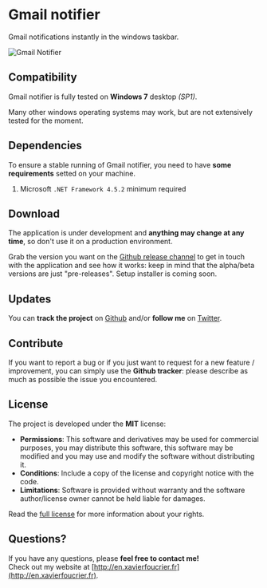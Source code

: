Gmail notifier
======
Gmail notifications instantly in the windows taskbar.

![Gmail Notifier](https://raw.github.com/xavierfoucrier/gmail-notifier/master/screenshots/main.png "Gmail Notifier")


Compatibility
-------------
Gmail notifier is fully tested on **Windows 7** desktop *(SP1)*.

Many other windows operating systems may work, but are not extensively tested for the moment.


Dependencies
------------
To ensure a stable running of Gmail notifier, you need to have **some requirements** setted on your machine.

1. Microsoft `.NET Framework 4.5.2` minimum required


Download
-------
The application is under development and **anything may change at any time**, so don't use it on a production environment.

Grab the version you want on the [Github release channel](https://github.com/xavierfoucrier/gmail-notifier/releases) to get in touch with the application and see how it works: keep in mind that the alpha/beta versions are just "pre-releases". Setup installer is coming soon.


Updates
-------
You can **track the project** on [Github](http://github.com/xavierfoucrier) and/or **follow me** on [Twitter](http://twitter.com/xavierfoucrier).


Contribute
----------
If you want to report a bug or if you just want to request for a new feature / improvement, you can simply use the **Github tracker**: please describe as much as possible the issue you encountered.


License
-------
The project is developed under the **MIT** license:

- **Permissions**: This software and derivatives may be used for commercial purposes, you may distribute this software, this software may be modified and you may use and modify the software without distributing it.
- **Conditions**: Include a copy of the license and copyright notice with the code.
- **Limitations**: Software is provided without warranty and the software author/license owner cannot be held liable for damages.

Read the [full license](https://github.com/xavierfoucrier/gmail-notifier/blob/master/LICENSE.md) for more information about your rights.


Questions?
----------
If you have any questions, please **feel free to contact me!**  
Check out my website at [http://en.xavierfoucrier.fr](http://en.xavierfoucrier.fr).
